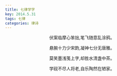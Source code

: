 ```yaml
---
title: 七律学字
key: 2014.5.31
tags: 七律
categories: 律诗
---
```


<p align="center">伏案临摩心笨拙,笔飞随意乱涂鸦。
</p>
<p align="center">悬腕十力少宋韵,凝神七分无唐雅。
</p>
<p align="center">莫笑墨浅笺上字,却胜水清盏中茶。
</p>
<p align="center">学砚不尽人将老,自乐陶然在陋家。
</p>
<p align="center"></br>
</p>
